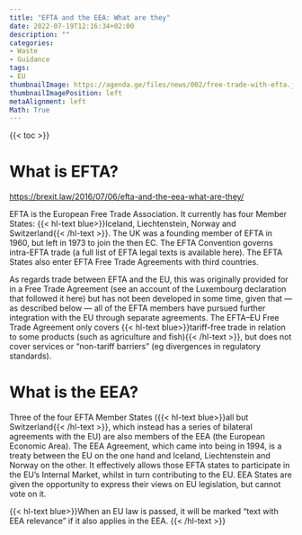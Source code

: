 ```yaml
---
title: "EFTA and the EEA: What are they"
date: 2022-07-19T12:16:34+02:00
description: ""
categories:
- Waste
- Guidance
tags:
- EU
thumbnailImage: https://agenda.ge/files/news/002/free-trade-with-efta.jpg
thumbnailImagePosition: left
metaAlignment: left
Math: True
---
```

<!--more-->
{{< toc >}}
# What is EFTA?
https://brexit.law/2016/07/06/efta-and-the-eea-what-are-they/

EFTA is the European Free Trade Association. It currently has four Member States: {{< hl-text blue>}}Iceland, Liechtenstein, Norway and Switzerland{{< /hl-text >}}. The UK was a founding member of EFTA in 1960, but left in 1973 to join the then EC. The EFTA Convention governs intra-EFTA trade (a full list of EFTA legal texts is available here). The EFTA States also enter EFTA Free Trade Agreements with third countries.

As regards trade between EFTA and the EU, this was originally provided for in a Free Trade Agreement (see an account of the Luxembourg declaration that followed it here) but has not been developed in some time, given that — as described below — all of the EFTA members have pursued further integration with the EU through separate agreements. The EFTA–EU Free Trade Agreement only covers {{< hl-text blue>}}tariff-free trade in relation to some products (such as agriculture and fish){{< /hl-text >}}, but does not cover services or “non-tariff barriers” (eg divergences in regulatory standards).

# What is the EEA?

Three of the four EFTA Member States ({{< hl-text blue>}}all but Switzerland{{< /hl-text >}}, which instead has a series of bilateral agreements with the EU) are also members of the EEA (the European Economic Area). The EEA Agreement, which came into being in 1994, is a treaty between the EU on the one hand and Iceland, Liechtenstein and Norway on the other. It effectively allows those EFTA states to participate in the EU’s Internal Market, whilst in turn contributing to the EU. EEA States are given the opportunity to express their views on EU legislation, but cannot vote on it.

{{< hl-text blue>}}When an EU law is passed, it will be marked “text with EEA relevance” if it also applies in the EEA. {{< /hl-text >}}
